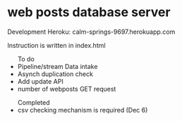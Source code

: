 # web posts database server

Development Heroku: calm-springs-9697.herokuapp.com <br>

Instruction is written in index.html <br>

<ul>To do
<li>Pipeline/stream Data intake</li>
<li>Asynch duplication check</li>
<li>Add update API</li>
<li>number of webposts GET request</li>
</ul>

<ul>Completed
<li>csv checking mechanism is required (Dec 6)</li>
</ul>

